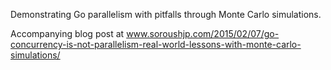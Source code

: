 Demonstrating Go parallelism with pitfalls through Monte Carlo simulations.

Accompanying blog post at www.soroushjp.com/2015/02/07/go-concurrency-is-not-parallelism-real-world-lessons-with-monte-carlo-simulations/
